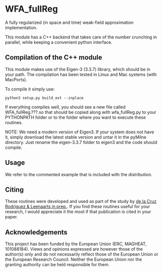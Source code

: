 # WFA_fullReg
A fully regularized (in space and time) weak-field approximation implementation.

This module has a C++ backend that takes care of the number crunching in parallel,
while keeping a convenient python interface. 


## Compilation of the C++ module
This module makes use of the Eigen-3 (3.3.7) library, which should be in your path. The compilation has been tested
in Linux and Mac systems (with MacPorts).

To compile it simply use:
```
python3 setup.py build_ext --inplace
```

If everything compiles well, you should see a new file called WFA_fullReg.???.so
that should be copied along with wfa_fullReg.py to your PYTHONPATH folder or
to the folder where you want to execute these routines.

NOTE: We need a modern version of Eigen3. If your system does not have it,
simply download the latest stable version and untar it in the pyMilne directory.
Just rename the eigen-3.3.7 folder to eigen3 and the code should compile.

## Usage
We refer to the commented example that is included with the distribution.


## Citing
These routines were developed and used as part of the study by [de la Cruz Rodriguez & Leenaarts in prep.](bla). If you find these routines useful for your research, I would appreciate it the most if that publication is cited in your paper.

## Acknowledgements
This project has been funded by the European Union (ERC, MAGHEAT, 101088184). Views and opinions expressed are however those of the author(s) only and do not necessarily reflect those of the European Union or the European Research Council. Neither the European Union nor the granting authority can be held responsible for them.
